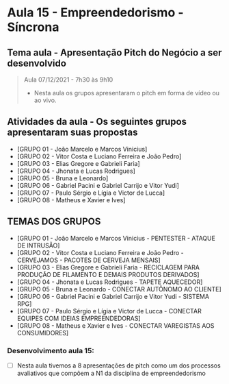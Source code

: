 # Aula 15 - Empreendedorismo - Síncrona
## Tema aula - Apresentação Pitch do Negócio a ser desenvolvido
> Aula 07/12/2021 - 7h30 às 9h10
> 
> * Nesta aula os grupos apresentaram o pitch em forma de vídeo ou ao vivo.
> 
## Atividades da aula - Os seguintes grupos apresentaram suas propostas
- [GRUPO 01 - João Marcelo e Marcos Vinicius]
- [GRUPO 02 - Vitor Costa e Luciano Ferreira e João Pedro]
- [GRUPO 03 - Elias Gregore e Gabrieli Faria]
- [GRUPO 04 - Jhonata e Lucas Rodrigues]
- [GRUPO 05 - Bruna e Leonardo]
- [GRUPO 06 - Gabriel Pacini e Gabriel Carrijo e Vitor Yudi]
- [GRUPO 07 - Paulo Sérgio e Lígia e Victor de Lucca]
- [GRUPO 08 - Matheus e Xavier e Ives]


## TEMAS DOS GRUPOS

- [GRUPO 01 - João Marcelo e Marcos Vinicius - PENTESTER - ATAQUE DE INTRUSÃO]
- [GRUPO 02 - Vitor Costa e Luciano Ferreira e João Pedro - CERVEJAMOS - PACOTES DE CERVEJA MENSAIS]
- [GRUPO 03 - Elias Gregore e Gabrieli Faria - RECICLAGEM PARA PRODUÇÃO DE FILAMENTO E DEMAIS PRODUTOS DERIVADOS]
- [GRUPO 04 - Jhonata e Lucas Rodrigues - TAPETE AQUECEDOR]
- [GRUPO 05 - Bruna e Leonardo - CONECTAR AUTÔNOMO AO CLIENTE]
- [GRUPO 06 - Gabriel Pacini e Gabriel Carrijo e Vitor Yudi - SISTEMA RPG]
- [GRUPO 07 - Paulo Sérgio e Lígia e Victor de Lucca - CONECTAR EQUIPES COM IDEIAS EMPREENDEDORAS]
- [GRUPO 08 - Matheus e Xavier e Ives - CONECTAR VAREGISTAS AOS CONSUMIDORES]


### Desenvolvimento aula 15: 

- [ ]  Nesta aula tivemos a 8 apresentações de pitch como um dos processos avaliativos que compõem a N1 da disciplina de empreendedorismo 
